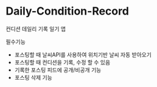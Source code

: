 # Daily-Condition-Record
컨디션 데일리 기록 일기 앱

필수기능
- 포스팅할 때 날씨API를 사용하여 위치기반 날씨 자동 받아오기
- 포스팅할 때 컨디션을 기록, 수정 할 수 있음
- 기록한 포스팅 피드에 공개/비공개 기능
- 포스팅 삭제 기능
